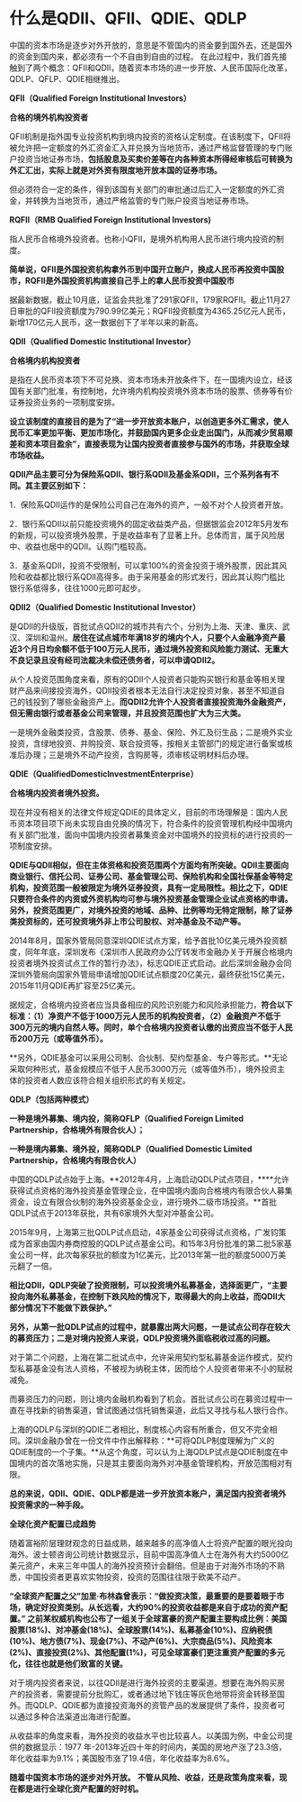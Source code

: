 # 什么是QDII、QFII、QDIE、QDLP

中国的资本市场是逐步对外开放的，意思是不管国内的资金要到国外去，还是国外的资金到国内来，都必须有一个不自由到自由的过程。 在此过程中，我们首先接触到了两个概念：QFII和QDII，随着资本市场的进一步开放、人民币国际化改革，QDLP、QFLP、QDIE相继推出。

**QFII（Qualified Foreign Institutional Investors）**

**合格的境外机构投资者**

QFII机制是指外国专业投资机构到境内投资的资格认定制度。在该制度下，QFII将被允许把一定额度的外汇资金汇入并兑换为当地货币，通过严格监督管理的专门账户投资当地证券市场，**包括股息及买卖价差等在内各种资本所得经审核后可转换为外汇汇出，实际上就是对外资有限度地开放本国的证券市场。**

但必须符合一定的条件，得到该国有关部门的审批通过后汇入一定额度的外汇资金，并转换为当地货币，通过严格监管的专门账户投资当地证券市场。

**RQFII（RMB Qualified Foreign Institutional Investors)**

指人民币合格境外投资者。也称小QFII，是境外机构用人民币进行境内投资的制度。

**简单说，QFII是外国投资机构拿外币到中国开立账户，换成人民币再投资中国股市，RQFII是外国投资机构直接自己手上的拿人民币投资中国股市**

据最新数据，截止10月底，证监会共批准了291家QFII，179家RQFII。截止11月27日审批的QFII投资额度为790.99亿美元；RQFII投资额度为4365.25亿元人民币，新增170亿元人民币，这一数据创下了半年以来的新高。

**QDII（Qualified Domestic Institutional Investor）**

**合格境内机构投资者**

是指在人民币资本项下不可兑换、资本市场未开放条件下，在一国境内设立，经该国有关部门批准，有控制地，允许境内机构投资境外资本市场的股票、债券等有价证券投资业务的一项制度安排。

**设立该制度的直接目的是为了“进一步开放资本账户，以创造更多外汇需求，使人民币汇率更加平衡、更加市场化，并鼓励国内更多企业走出国门，从而减少贸易顺差和资本项目盈余”，直接表现为让国内投资者直接参与国外的市场，并获取全球市场收益。**

**QDII产品主要可分为保险系QDII、银行系QDII及基金系QDII，三个系列各有不同。其主要区别如下：**

1．保险系QDII运作的是保险公司自己在海外的资产，一般不对个人投资者开放。

2．银行系QDII以前只能投资境外的固定收益类产品，但据银监会2012年5月发布的新规，可以投资境外股票，于是收益率有了显著上升。总体而言，属于风险居中、收益也居中的QDII。认购门槛较高。

3．基金系QDII，投资不受限制，可以拿100%的资金投资于境外股票，因此其风险和收益都比银行系QDII高得多。由于采用基金的形式发行，因此其认购门槛比银行系低得多，往往1000元即可起步。

**QDII2（Qualified Domestic Institutional Investor）**

是QDII的升级版，首批试点QDII2的城市共有六个，分别为上海、天津、重庆、武汉、深圳和温州。**居住在试点城市年满18岁的境内个人，只要个人金融净资产最近3个月日均余额不低于100万元人民币，通过境外投资和风险能力测试、无重大不良记录且没有经司法裁决未偿还债务者，可以申请QDII2。**

从个人投资范围角度来看，原有的QDII个人投资者只能购买银行和基金等相关理财产品来间接投资海外，QDII投资者根本无法自行决定投资对象，甚至不知道自己的钱投到了哪些金融资产上。**而QDII2允许个人投资者直接投资海外金融资产，但无需由银行或者基金公司来管理，并且投资范围也扩大为三大类。**

一是境外金融类投资，含股票、债券、基金、保险、外汇及衍生品；二是境外实业投资，含绿地投资、并购投资、联合投资等，按相关主管部门的规定进行备案或核准后办理；三是境外不动产投资，含购房等，须审核证明材料后办理。

**QDIE（QualifiedDomesticInvestmentEnterprise）**

**合格境内投资者境外投资。**

现在并没有相关的法律文件规定QDIE的具体定义，目前的市场理解是：国内人民币资本项目项下尚未实现自由兑换的情况下，符合条件的投资管理机构经中国境内有关部门批准，面向中国境内投资者募集资金对中国境外的投资标的进行投资的一项制度安排。

**QDIE与QDII相似，但在主体资格和投资范围两个方面均有所突破。QDII主要面向商业银行、信托公司、证券公司、基金管理公司、保险机构和全国社保基金等特定机构，投资范围一般被限定为境外证券投资，具有一定局限性。相比之下，QDIE只要符合条件的内资或外资机构均可参与境外投资基金管理企业试点资格的申请。另外，投资范围更广，对境外投资的地域、品种、比例等均无特定限制，除了证券类投资标的，还可投资境外非上市公司股权、对冲基金及不动产等。**



2014年8月，国家外管局同意深圳QDIE试点方案，给予首批10亿美元境外投资额度，同年年底，深圳发布《深圳市人民政府办公厅转发市金融办关于开展合格境内投资者境外投资试点工作的暂行办法》，标志QDIE正式启动。此后深圳金融办会同深圳外管局向国家外管局申请增加QDIE试点额度20亿美元，最终获批15亿美元，2015年11月QDIE再扩容至25亿美元。

据规定，合格境内投资者应当具备相应的风险识别能力和风险承担能力，**符合以下标准：（1）净资产不低于1000万元人民币的机构投资者，（2）金融资产不低于300万元的境内自然人等。同时，单个合格境内投资者认缴的出资应当不低于人民币200万元（或等值外币）。**

**另外，QDIE基金可以采用公司制、合伙制、契约型基金、专户等形式。**无论采取何种形式，基金规模应不低于人民币3000万元（或等值外币），境外投资主体的投资者人数应该符合相关组织形式的有关规定。

**QDLP（包括两种模式）**

**一种是境外募集、境内投，简称QFLP（Qualified Foreign Limited Partnership，合格境外有限合伙人）；**

**一种是境内募集、境外投，简称QDLP（Qualified Domestic Limited Partnership，合格境内有限合伙人）**

中国的QDLP试点始于上海。**2012年4月，上海启动QDLP试点项目，****允许获得试点资格的海外投资基金管理企业，在中国境内面向合格境内有限合伙人募集资金，设立有限合伙制的海外投资基金企业，进行境外二级市场投资。**首批QDLP试点于2013年获批，共有6家境外大型对冲基金公司。

2015年9月，上海第三批QDLP试点启动，4家基金公司获得试点资格，广发钧策成为首家由国内券商控股的QDLP试点基金公司。和15年3月份批准的第二批5家基金公司一样，此次每家获批的额度为1亿美元，比2013年第一批的额度5000万美元翻了一倍。

**相比QDII，QDLP突破了投资限制，可以投资境外私募基金，选择面更广，“主要投向海外私募基金，在控制下跌风险的情况下，取得最大的向上收益，而QDII大部分情况下不能做下跌保护。”**

**另外，从第一批QDLP试点的过程中，就暴露出两大问题，一是试点公司存在较大的募资压力；二是对境内投资人来说，QDLP投资境外面临税收过高的问题。**

对于第二个问题，上海在第二批试点中，允许采用契约型私募基金运作模式，契约型私募基金没有法人资格，不被视为纳税主体，因而给个人投资者带来不小的赋税减免。

而募资压力的问题，则让境内金融机构看到了机会。首批试点公司在募资过程中一直在寻找新的销售渠道，曾试图通过信托销售渠道，此后又寻找与私人银行合作。

上海的QDLP与深圳的QDIE二者相比，制度核心内容有所重合，但又不完全相同。深圳金融办曾在一份文件中作出解释称：**可将QDLP制度理解为广义的QDIE制度的一个子集。**从这个角度，可以认为上海QDLP试点是QDIE制度在中国境内的首次落地实施，只是其主要面向海外对冲基金管理机构，开放范围相对有限。

**总的来说，QDII、QDIE、QDLP都是进一步开放资本账户，满足国内投资者境外投资需求的一种手段。**

**全球化资产配置已成趋势**

随着富裕阶层理财观念的日益成熟，越来越多的高净值人士将资产配置的眼光投向海外。波士顿咨询公司统计数据显示，目前中国高净值人士在海外有大约5000亿美元资产，未来三年中国人的海外投资预计会翻倍。但是由于对海外市场的不熟悉，中国投资者更喜欢实物投资，投资的范围往往限于欧美不动产。

**“全球资产配置之父”加里·布林森曾表示：“做投资决策，最重要的是要着眼于市场，确定好投资类别。从长远看，大约90%的投资收益都是来自于成功的资产配置。” 之前某权威机构也公布了一组关于全球富豪的资产配置主要构成比例：美国股票(18%)、对冲基金(18%)、全球股票(14%)、私募基金(10%)、应纳税债(10%)、地方债(7%)、现金(7%)、不动产(6%)、大宗商品(5%)、风险资本(2%)、直接投资(2%)、其他配置(1%)，可见全球富豪们更注重资产配置的多元化，往往也就是他们致富的关键。**

对于境内投资者来说，以往QDII是进行海外投资的主要渠道。想要在海外购买房产的投资者，需要提前分批购汇，或者通过地下钱庄等灰色地带将资金转移至国外。而QDLP、QDIE都为直接投资海外的资管产品的发展提供了条件，投资者可以通过多种合法渠道出海进行配置。

从收益率的角度来看，海外投资的收益水平也比较喜人。以美国为例，中金公司提供的数据显示：1977 年-2013年近四十年的时间内，美国的房地产涨了23.3倍，年化收益率为9.1%；美国股市涨了19.4倍，年化收益率为8.6%。

**随着中国资本市场的逐步对外开放。** **不管从风险、收益，还是政策角度来看，现在都是进行全球化资产配置的好时机。**

